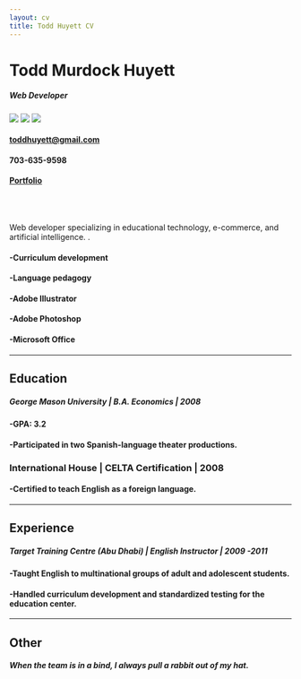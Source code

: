 ```yaml
---
layout: cv
title: Todd Huyett CV
---
```


# Todd Murdock Huyett
##### Web Developer 

[<img src="https://www.linkpicture.com/q/PDF_24_10.png" />](/toddcv.pdf) [<img src="https://www.linkpicture.com/q/logo3_14.png" />](/todd.docx) [<img src="https://www.linkpicture.com/q/linkedin-42-151143.png" />](https://www.linkedin.com/in/todd-huyett-2596a892) 






#### toddhuyett@gmail.com
#### 703-635-9598
#### [Portfolio](https://sharp-swartz-db05e5.netlify.app)
<br/><br/>

Web developer specializing in educational technology, e-commerce, and artificial intelligence. 
.
#### -Curriculum development
#### -Language pedagogy
#### -Adobe Illustrator
#### -Adobe Photoshop
#### -Microsoft Office

---------

## Education

##### George Mason University | B.A. Economics | 2008

#### -GPA: 3.2
#### -Participated in two Spanish-language theater productions.


### International House | CELTA Certification | 2008


#### -Certified to teach English as a foreign language.

---------

## Experience 

##### Target Training Centre (Abu Dhabi) | English Instructor |  __2009 -2011__

#### -Taught English to multinational groups of adult and adolescent students.
#### -Handled curriculum development and standardized testing for the education center.

---------

## Other

#### *When the team is in a bind, I always pull a rabbit out of my  hat.*
